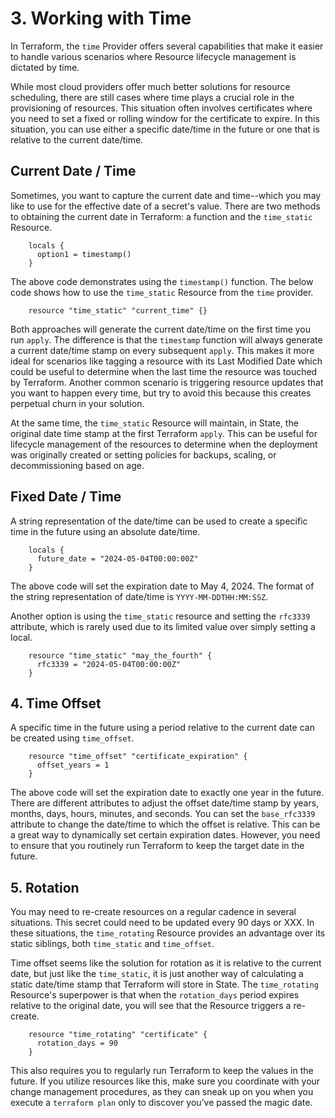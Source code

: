 # 3. Working with Time

In Terraform, the `time` Provider offers several capabilities that make it easier to handle various scenarios where Resource lifecycle management is dictated by time. 

While most cloud providers offer much better solutions for resource scheduling, there are still cases where time plays a crucial role in the provisioning of resources. This situation often involves certificates where you need to set a fixed or rolling window for the certificate to expire. In this situation, you can use either a specific date/time in the future or one that is relative to the current date/time.

## Current Date / Time

Sometimes, you want to capture the current date and time--which you may like to use for the effective date of a secret's value. There are two methods to obtaining the current date in Terraform: a function and the `time_static` Resource.

```
	locals {
	  option1 = timestamp()
	}
```

The above code demonstrates using the `timestamp()` function. The below code shows how to use the `time_static` Resource from the `time` provider.

```
	resource "time_static" "current_time" {}
```

Both approaches will generate the current date/time on the first time you run `apply`. The difference is that the `timestamp` function will always generate a current date/time stamp on every subsequent `apply`. This makes it more ideal for scenarios like tagging a resource with its Last Modified Date which could be useful to determine when the last time the resource was touched by Terraform. Another common scenario is triggering resource updates that you want to happen every time, but try to avoid this because this creates perpetual churn in your solution.

At the same time, the `time_static` Resource will maintain, in State, the original date time stamp at the first Terraform `apply`. This can be useful for lifecycle management of the resources to determine when the deployment was originally created or setting policies for backups, scaling, or decommissioning based on age.

## Fixed Date / Time

A string representation of the date/time can be used to create a specific time in the future using an absolute date/time.

```
	locals {
	  future_date = "2024-05-04T00:00:00Z"
	}
```

The above code will set the expiration date to May 4, 2024. The format of the string representation of date/time is `YYYY-MM-DDTHH:MM:SSZ`. 

Another option is using the `time_static` resource and setting the `rfc3339` attribute, which is rarely used due to its limited value over simply setting a local.

```
	resource "time_static" "may_the_fourth" {
	  rfc3339 = "2024-05-04T00:00:00Z"
	}
```

## 4. Time Offset
A specific time in the future using a period relative to the current date can be created using `time_offset`. 

```
	resource "time_offset" "certificate_expiration" {
	  offset_years = 1
	}
```

The above code will set the expiration date to exactly one year in the future. There are different attributes to adjust the offset date/time stamp by years, months, days, hours, minutes, and seconds. You can set the `base_rfc3339` attribute to change the date/time to which the offset is relative. This can be a great way to dynamically set certain expiration dates. However, you need to ensure that you routinely run Terraform to keep the target date in the future.

## 5. Rotation
You may need to re-create resources on a regular cadence in several situations. This secret could need to be updated every 90 days or XXX. In these situations, the `time_rotating` Resource provides an advantage over its static siblings, both `time_static` and `time_offset`. 

Time offset seems like the solution for rotation as it is relative to the current date, but just like the `time_static`, it is just another way of calculating a static date/time stamp that Terraform will store in State. The `time_rotating` Resource's superpower is that when the `rotation_days` period expires relative to the original date, you will see that the Resource triggers a re-create.

```
	resource "time_rotating" "certificate" {
	  rotation_days = 90
	}
```

This also requires you to regularly run Terraform to keep the values in the future. If you utilize resources like this, make sure you coordinate with your change management procedures, as they can sneak up on you when you execute a `terraform plan` only to discover you’ve passed the magic date.
